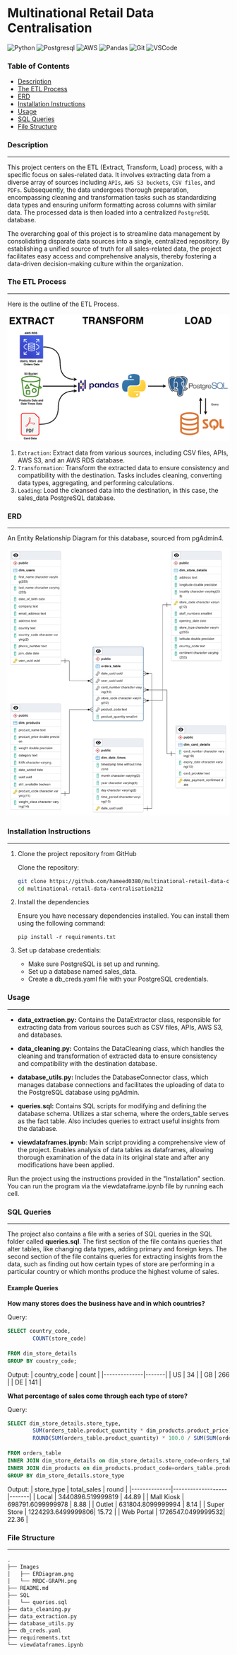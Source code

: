  # Multinational Retail Data Centralisation

![Python](https://img.shields.io/badge/Python-FFD43B?style=for-the-badge&logo=python&logoColor=blue) ![Postgresql](https://img.shields.io/badge/PostgreSQL-316192?style=for-the-badge&logo=postgresql&logoColor=white) ![AWS](https://img.shields.io/badge/Amazon_AWS-FF9900?style=for-the-badge&logo=amazonaws&logoColor=white) ![Pandas](https://img.shields.io/badge/pandas-%23150458.svg?style=for-the-badge&logo=pandas&logoColor=white)  ![Git](https://img.shields.io/badge/GIT-E44C30?style=for-the-badge&logo=git&logoColor=white) ![VSCode](	https://img.shields.io/badge/VSCode-0078D4?style=for-the-badge&logo=visual%20studio%20code&logoColor=white)</div>

### Table of Contents
 - [Description](#description)
 - [The ETL Process](#the-etl-process)
 - [ERD](#erd)
 - [Installation Instructions](#installation-instructions)
 - [Usage](#usage)
 - [SQL Queries](#sql-queries)
 - [File Structure](#file-structure)

### Description
***
This project centers on the ETL (Extract, Transform, Load) process, with a specific focus on sales-related data. It involves extracting data from a diverse array of sources including `APIs`, `AWS S3 buckets`, `CSV files`, and `PDFs`. Subsequently, the data undergoes thorough preparation, encompassing cleaning and transformation tasks such as standardizing data types and ensuring uniform formatting across columns with similar data. The processed data is then loaded into a centralized `PostgreSQL` database.

The overarching goal of this project is to streamline data management by consolidating disparate data sources into a single, centralized repository. By establishing a unified source of truth for all sales-related data, the project facilitates easy access and comprehensive analysis, thereby fostering a data-driven decision-making culture within the organization.


### The ETL Process
***
Here is the outline of the ETL Process.<br>

![Overview of Project](Images/MRDC-GRAPH.png)

1. `Extraction`: Extract data from various sources, including CSV files, APIs, AWS S3, and an AWS RDS database.
2. `Transformation`: Transform the extracted data to ensure consistency and compatibility with the destination. Tasks includes cleaning, converting data types, aggregating, and performing calculations.
3. `Loading`: Load the cleansed data into the destination, in this case, the sales_data PostgreSQL database.

### ERD
***
An Entity Relationship Diagram for this database, sourced from pgAdmin4.<br>

![Entity Relationship Diagram of Database](Images/ERDiagram.png)

### Installation Instructions
***
1. Clone the project repository from GitHub

   Clone the repository:

   ``` bash
   git clone https://github.com/hameed0380/multinational-retail-data-centralisation212.git
   cd multinational-retail-data-centralisation212
   ```
2. Install the dependencies

   Ensure you have necessary dependencies installed. You can install them using the following command:
   ```
   pip install -r requirements.txt
   ```
3. Set up database credentials:
   - Make sure PostgreSQL is set up and running.
   - Set up a database named sales_data.
   - Create a db_creds.yaml file with your PostgreSQL credentials.
  
### Usage
***
- **data_extraction.py:** Contains the DataExtractor class, responsible for extracting data from various sources such as CSV files, APIs, AWS S3, and databases.

- **data_cleaning.py:** Contains the DataCleaning class, which handles the cleaning and transformation of extracted data to ensure consistency and compatibility with the destination database.

- **database_utils.py:** Includes the DatabaseConnector class, which manages database connections and facilitates the uploading of data to the PostgreSQL database using pgAdmin.

- **queries.sql:** Contains SQL scripts for modifying and defining the database schema. Utilizes a star schema, where the orders_table serves as the fact table. Also includes queries to extract useful insights from the database.

- **viewdataframes.ipynb:** Main script providing a comprehensive view of the project. Enables analysis of data tables as dataframes, allowing thorough examination of the data in its original state and after any modifications have been applied.


Run the project using the instructions provided in the "Installation" section.
You can run the program via the viewdataframe.ipynb file by running each cell.

### SQL Queries
***
The project also contains a file with a series of SQL queries in the SQL folder called **queries.sql**. The first section of the file contains queries that alter tables, like changing data types, adding primary and foreign keys. The second section of the file contains queries for extracting insights from the data, such as finding out how certain types of store are performing in a particular country or which months produce the highest volume of sales.

#### Example Queries
**How many stores does the business have and in which countries?**

Query:
```sql
SELECT country_code,
        COUNT(store_code)

FROM dim_store_details
GROUP BY country_code;
```

Output:
| country_code | count |
|--------------|-------|
| US           | 34    |
| GB           | 266   |
| DE           | 141   |


**What percentage of sales come through each type of store?**

Query:
```sql
SELECT dim_store_details.store_type,
        SUM(orders_table.product_quantity * dim_products.product_price) AS total_sales,
        ROUND(SUM(orders_table.product_quantity) * 100.0 / SUM(SUM(orders_table.product_quantity)) OVER (), 2) 

FROM orders_table
INNER JOIN dim_store_details on dim_store_details.store_code=orders_table.store_code
INNER JOIN dim_products on dim_products.product_code=orders_table.product_code
GROUP BY dim_store_details.store_type
```

Output:
| store_type   | total_sales       | round |
|--------------|-------------------|-------|
| Local        | 3440896.519999819 | 44.89 |
| Mall Kiosk   | 698791.6099999978 | 8.88  |
| Outlet       | 631804.8099999994 | 8.14  |
| Super Store  | 1224293.6499999806| 15.72 |
| Web Portal   | 1726547.0499999532| 22.36 |



### File Structure
***
    .
    ├── Images
    │   ├── ERDiagram.png
    │   └── MRDC-GRAPH.png
    ├── README.md
    ├── SQL
    │   └── queries.sql
    ├── data_cleaning.py
    ├── data_extraction.py
    ├── database_utils.py
    ├── db_creds.yaml
    ├── requirements.txt
    └── viewdataframes.ipynb

